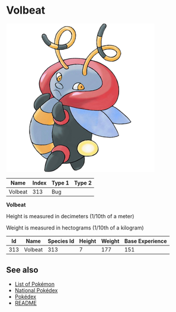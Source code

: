# Volbeat


![Volbeat](images/313.png)

| **Name** | **Index** | **Type 1** | **Type 2** |
|----|----|----|----|
| Volbeat | 313 | Bug  |  |

**Volbeat** 


Height is measured in decimeters (1/10th of a meter)

Weight is measured in hectograms (1/10th of a kilogram)

| **Id** | **Name** | **Species Id** | **Height** | **Weight** | **Base Experience** |
|--------|----------|----------------|------------|------------|---------------------|
| 313 | Volbeat | 313 | 7 | 177 | 151 |


## See also

- [List of Pokémon](../pokemon.md)
- [National Pokédex](../national_pokedex.md)
- [Pokédex](../pokedex.md)
- [README](../README.md)
